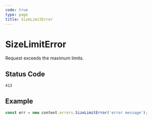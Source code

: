 ```yaml
---
code: true
type: page
title: SizeLimitError
---
```


# SizeLimitError

<SinceBadge version="1.0.0" />

Request exceeds the maximum limits.

## Status Code

`413`

## Example

```js
const err = new context.errors.SizeLimitError('error message');
```

